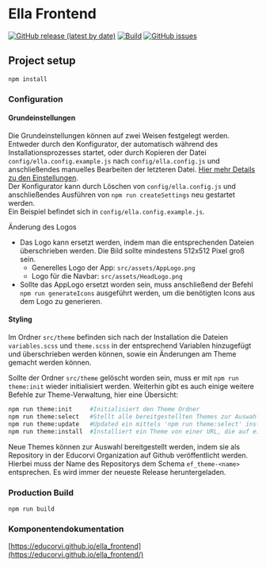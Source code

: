 # Ella Frontend
[![GitHub release (latest by date)](https://img.shields.io/github/v/release/educorvi/ella_frontend)](https://github.com/educorvi/ella_frontend/releases/latest)
[![Build](https://github.com/educorvi/ella_frontend/actions/workflows/node.js.yml/badge.svg)](https://github.com/educorvi/ella_frontend/actions/workflows/node.js.yml)
[![GitHub issues](https://img.shields.io/github/issues/educorvi/ella_frontend)](https://github.com/educorvi/ella_frontend/issues)
## Project setup
```
npm install
```

### Configuration
#### Grundeinstellungen
Die Grundeinstellungen können auf zwei Weisen festgelegt werden. Entweder durch den Konfigurator, der automatisch während des Installationsprozesses startet, oder durch Kopieren der Datei `config/ella.config.example.js` nach `config/ella.config.js` und anschließendes manuelles Bearbeiten der letzteren Datei.
[Hier mehr Details zu den Einstellungen](https://educorvi.github.io/ella_frontend/module-config.html).  
Der Konfigurator kann durch Löschen von `config/ella.config.js` und anschließendes Ausführen von `npm run createSettings` neu gestartet werden.  
Ein Beispiel befindet sich in `config/ella.config.example.js`.
  
Änderung des Logos
- Das Logo kann ersetzt werden, indem man die entsprechenden Dateien überschrieben werden. Die Bild sollte mindestens 512x512 Pixel groß sein.
  - Generelles Logo der App: ``src/assets/AppLogo.png``
  - Logo für die Navbar: ``src/assets/HeadLogo.png``
- Sollte das AppLogo ersetzt worden sein, muss anschließend der Befehl ``npm run generateIcons`` ausgeführt werden, um die benötigten Icons aus dem Logo zu generieren.

#### Styling
Im Ordner ``src/theme`` befinden sich nach der Installation die Dateien ``variables.scss`` und ``theme.scss`` in der entsprechend Variablen hinzugefügt und überschrieben werden können, sowie ein Änderungen am Theme gemacht werden können.

Sollte der Ordner ``src/theme`` gelöscht worden sein, muss er mit ``npm run theme:init`` wieder initialisiert werden. Weiterhin gibt es auch einige weitere Befehle zur Theme-Verwaltung, hier eine Übersicht:
``` bash
npm run theme:init     #Initialisiert den Theme Ordner
npm run theme:select   #Stellt alle bereitgestellten Themes zur Auswahl und installiert das gewählte
npm run theme:update   #Updated ein mittels 'npm run theme:select' installiertes Theme
npm run theme:install  #Installiert ein Theme von einer URL, die auf eine zip Datei zeigt
```

Neue Themes können zur Auswahl bereitgestellt werden, indem sie als Repository in der Educorvi Organization auf Github veröffentlicht werden. Hierbei muss der Name des Repositorys dem Schema ``ef_theme-<name>`` entsprechen. Es wird immer der neueste Release heruntergeladen.
### Production Build
```
npm run build
```

### Komponentendokumentation
[https://educorvi.github.io/ella_frontend](https://educorvi.github.io/ella_frontend/)
